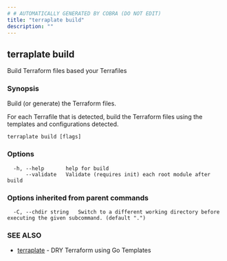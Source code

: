 ```yaml
---
# # AUTOMATICALLY GENERATED BY COBRA (DO NOT EDIT)
title: "terraplate build"
description: ""
---
```

## terraplate build

Build Terraform files based your Terrafiles

### Synopsis

Build (or generate) the Terraform files.
	
For each Terrafile that is detected, build the Terraform files using the
templates and configurations detected.

```
terraplate build [flags]
```

### Options

```
  -h, --help       help for build
      --validate   Validate (requires init) each root module after build
```

### Options inherited from parent commands

```
  -C, --chdir string   Switch to a different working directory before executing the given subcommand. (default ".")
```

### SEE ALSO

* [terraplate](terraplate.md)	 - DRY Terraform using Go Templates

